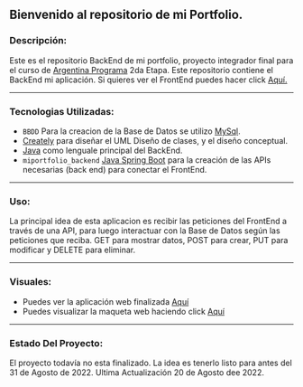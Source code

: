 ## Bienvenido al repositorio de mi Portfolio.

### **Descripción:**

Este es el repositorio BackEnd de mi portfolio, proyecto integrador final para el curso de [Argentina Programa](https://www.argentina.gob.ar/produccion/transformacion-digital-y-economia-del-conocimiento/argentina-programa "Argentina Programa") 2da Etapa.
Este repositorio contiene el BackEnd mi aplicación.
Si quieres ver el FrontEnd puedes hacer click [Aquí.](https://github.com/RodrigoProgram22/portfolio-FrontEnd.git "Aquí")

---

### **Tecnologias Utilizadas:**

- `BBDD` Para la creacion de la Base de Datos se utilizo [MySql](https://www.mysql.com/ "MySql").
- [Creately](https://app.creately.com "Creately") para diseñar el UML Diseño de clases, y el diseño conceptual.
- [Java](https://www.java.com/es/ "Java") como lenguale principal del BackEnd.
- `miportfolio_backend` [Java Spring Boot](https://spring.io/projects/spring-boot "Java Spring Boot") para la creación de las APIs necesarias (back end) para conectar el FrontEnd.

---

### **Uso:**

La principal idea de esta aplicacion es recibir las peticiones del FrontEnd a través de una API, para luego interactuar con la Base de Datos según las peticiones que reciba. GET para mostrar datos, POST para crear, PUT para modificar y DELETE para eliminar.

---

### **Visuales:**

- Puedes ver la aplicación web finalizada [Aquí](https://front-portfolioap.web.app/ "Aqui")
- Puedes visualizar la maqueta web haciendo click [Aquí](https://maquetaportfolio.netlify.app/ "Aquí")

---

### **Estado Del Proyecto:**

El proyecto todavía no esta finalizado. La idea es tenerlo listo para antes del 31 de Agosto de 2022.
Ultima Actualización 20 de Agosto dee 2022.
